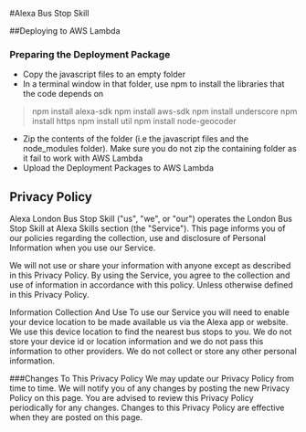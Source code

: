 #Alexa Bus Stop Skill

##Deploying to AWS Lambda

### Preparing the Deployment Package 

* Copy the javascript files to an empty folder
* In a terminal window in that folder, use npm to install the libraries that the code depends on
 > npm install alexa-sdk
 > npm install aws-sdk
 > npm install underscore
 > npm install https
 > npm install util
 > npm install node-geocoder
* Zip the contents of the folder (i.e the javascript files and the node_modules folder). Make sure you do not zip the containing folder as it fail to work with AWS Lambda 
* Upload the Deployment Packages to AWS Lambda

## Privacy Policy
Alexa London Bus Stop Skill ("us", "we", or "our") operates the London Bus Stop Skill at Alexa Skills section (the "Service").
This page informs you of our policies regarding the collection, use and disclosure of Personal Information when you use our Service.

We will not use or share your information with anyone except as described in this Privacy Policy.
By using the Service, you agree to the collection and use of information in accordance with this policy. Unless otherwise defined in this Privacy Policy.

Information Collection And Use
To use our Service you will need to enable your device location to be made available us via the Alexa app or website. We use this device location to find the nearest bus stops to you. 
We do not store your device id or location information and we do not pass this information to other providers.
We do not collect or store any other personal information.

###Changes To This Privacy Policy
We may update our Privacy Policy from time to time. We will notify you of any changes by posting the new Privacy Policy on this page.
You are advised to review this Privacy Policy periodically for any changes. Changes to this Privacy Policy are effective when they are posted on this page.
